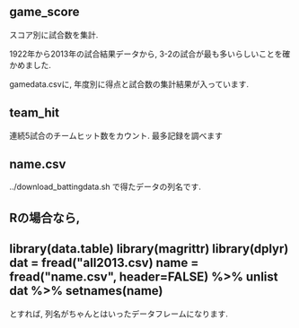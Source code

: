 ## game_score

スコア別に試合数を集計. 

1922年から2013年の試合結果データから, 
3-2の試合が最も多いらしいことを確かめました. 

gamedata.csvに, 年度別に得点と試合数の集計結果が入っています.

## team_hit

連続5試合のチームヒット数をカウント. 
最多記録を調べます

## name.csv
../download_battingdata.sh で得たデータの列名です.

Rの場合なら,
---------------------
library(data.table)
library(magrittr)
library(dplyr)
dat = fread("all2013.csv)
name = fread("name.csv", header=FALSE) %>% unlist
dat %>% setnames(name)
---------------------
とすれば, 
列名がちゃんとはいったデータフレームになります.


